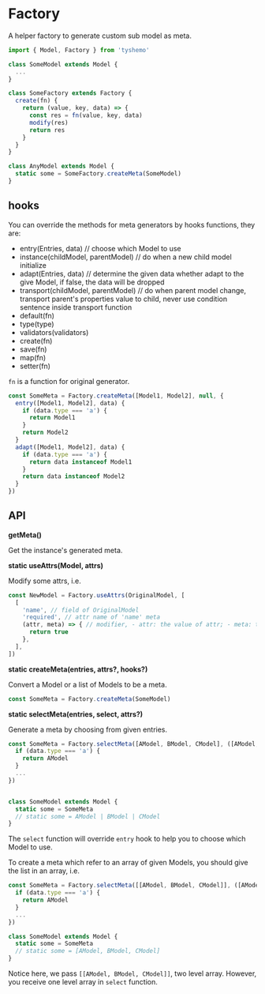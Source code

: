# Factory

A helper factory to generate custom sub model as meta.

```js
import { Model, Factory } from 'tyshemo'

class SomeModel extends Model {
  ...
}

class SomeFactory extends Factory {
  create(fn) {
    return (value, key, data) => {
      const res = fn(value, key, data)
      modify(res)
      return res
    }
  }
}

class AnyModel extends Model {
  static some = SomeFactory.createMeta(SomeModel)
}
```

## hooks

You can override the methods for meta generators by hooks functions, they are:

- entry(Entries, data) // choose which Model to use
- instance(childModel, parentModel) // do when a new child model initialize
- adapt(Entries, data) // determine the given data whether adapt to the give Model, if false, the data will be dropped
- transport(childModel, parentModel) // do when parent model change, transport parent's properties value to child, never use condition sentence inside transport function
- default(fn)
- type(type)
- validators(validators)
- create(fn)
- save(fn)
- map(fn)
- setter(fn)

`fn` is a function for original generator.

```js
const SomeMeta = Factory.createMeta([Model1, Model2], null, {
  entry([Model1, Model2], data) {
    if (data.type === 'a') {
      return Model1
    }
    return Model2
  }
  adapt([Model1, Model2], data) {
    if (data.type === 'a') {
      return data instanceof Model1
    }
    return data instanceof Model2
  }
})
```

## API

**getMeta()**

Get the instance's generated meta.

**static useAttrs(Model, attrs)**

Modify some attrs, i.e.

```js
const NewModel = Factory.useAttrs(OriginalModel, [
  [
    'name', // field of OriginalModel
    'required', // attr name of 'name' meta
    (attr, meta) => { // modifier, - attr: the value of attr; - meta: the meta self
      return true
    },
  ],
])
```

**static createMeta(entries, attrs?, hooks?)**

Convert a Model or a list of Models to be a meta.

```js
const SomeMeta = Factory.createMeta(SomeModel)
```

**static selectMeta(entries, select, attrs?)**

Generate a meta by choosing from given entries.

```js
const SomeMeta = Factory.selectMeta([AModel, BModel, CModel], ([AModel, BModel, CModel], data, key, parentModel) => {
  if (data.type === 'a') {
    return AModel
  }
  ...
})


class SomeModel extends Model {
  static some = SomeMeta
  // static some = AModel | BModel | CModel
}
```

The `select` function will override `entry` hook to help you to choose which Model to use.

To create a meta which refer to an array of given Models, you should give the list in an array, i.e.

```js
const SomeMeta = Factory.selectMeta([[AModel, BModel, CModel]], ([AModel, BModel, CModel], data, key, parentModel) => {
  if (data.type === 'a') {
    return AModel
  }
  ...
})

class SomeModel extends Model {
  static some = SomeMeta
  // static some = [AModel, BModel, CModel]
}
```

Notice here, we pass `[[AModel, BModel, CModel]]`, two level array. However, you receive one level array in `select` function.
